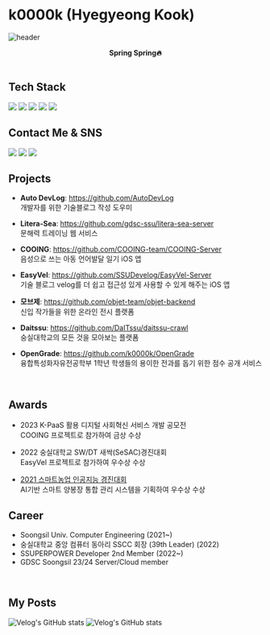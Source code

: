 # k0000k (Hyegyeong Kook)

![header](https://capsule-render.vercel.app/api?type=waving&color=gradient&text=%20k0000k%20%20&height=200&fontSize=80&animation=twinkling&fontAlignY=34&desc=HyeGyeong%20Kook%20)
<div align='center'>
<strong>Spring Spring🔥</strong>
</div>
<br>

## Tech Stack
<img src="https://img.shields.io/badge/JAVA-D0271D?style=for-the-badge&logo=OpenJDK&logoColor=white"/> <img src="https://img.shields.io/badge/SpringBoot-6DB33F?style=for-the-badge&logo=SpringBoot&logoColor=white"/> <img src="https://img.shields.io/badge/MySQL-4479A1?style=for-the-badge&logo=MySQL&logoColor=white"/> <img src="https://img.shields.io/badge/GCP-4285F4?style=for-the-badge&logo=Google Cloud&logoColor=white"/> <img src="https://img.shields.io/badge/Python-3776AB?style=for-the-badge&logo=Python&logoColor=white"/>
<br>

## Contact Me & SNS
<img src="https://img.shields.io/badge/velog-20C997?style=for-the-badge&logo=velog&logoColor=white"/> <img src="https://img.shields.io/badge/instagram-E4405F?style=for-the-badge&logo=instagram&logoColor=white"/> <img src="https://img.shields.io/badge/Gmail-EA4335?style=for-the-badge&logo=Gmail&logoColor=white"/> 
 <br>
 
 ## Projects
 - <strong>Auto DevLog</strong>: https://github.com/AutoDevLog
 <br>개발자를 위한 기술블로그 작성 도우미

 - <strong>Litera-Sea</strong>: https://github.com/gdsc-ssu/litera-sea-server
 <br>문해력 트레이닝 웹 서비스

 - <strong>COOING</strong>: https://github.com/COOING-team/COOING-Server
 <br>음성으로 쓰는 아동 언어발달 일기 iOS 앱
 
 - <strong>EasyVel</strong>: https://github.com/SSUDevelog/EasyVel-Server
 <br>기술 블로그 velog를 더 쉽고 접근성 있게 사용할 수 있게 해주는 iOS 앱

 - <strong>모브제</strong>: https://github.com/objet-team/objet-backend
 <br>신입 작가들을 위한 온라인 전시 플랫폼

- <strong>Daitssu</strong>: https://github.com/DaITssu/daitssu-crawl
<br>숭실대학교의 모든 것을 모아보는 플랫폼

 - <strong>OpenGrade</strong>: https://github.com/k0000k/OpenGrade
 <br>융합특성화자유전공학부 1학년 학생들의 용이한 전과를 돕기 위한 점수 공개 서비스
 
<br>

## Awards
- 2023 K-PaaS 활용 디지털 사회혁신 서비스 개발 공모전
<br>COOING 프로젝트로 참가하여 금상 수상

- 2022 숭실대학교 SW/DT 새싹(SeSAC)경진대회
<br>EasyVel 프로젝트로 참가하여 우수상 수상

-   [2021 스마트농업 인공지능 경진대회](https://news.naver.com/main/read.naver?mode=LSD&mid=sec&sid1=001&oid=003&aid=0010840259)
<br>AI기반 스마트 양봉장 통합 관리 시스템을 기획하여 우수상 수상 


## Career
- Soongsil Univ. Computer Engineering (2021~)<br>
- 숭실대학교 중앙 컴퓨터 동아리 SSCC 회장 (39th Leader) (2022)<br>
- SSUPERPOWER Developer 2nd Member (2022~)
- GDSC Soongsil 23/24 Server/Cloud member
<br>

## My Posts
![Velog's GitHub stats](https://velog-readme-stats.vercel.app/api?name=k0000k)    ![Velog's GitHub stats](https://velog-readme-stats.vercel.app/api?name=k0000k&slug=C-undefined-reference-to-해결법)
<br>
